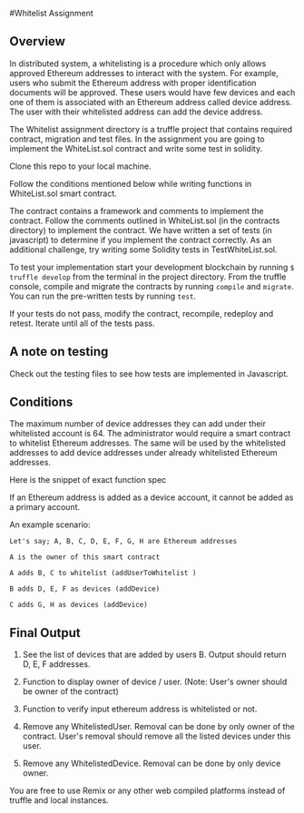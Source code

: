 #Whitelist Assignment 

## Overview

In distributed system, a whitelisting is a procedure which only allows approved Ethereum addresses to interact with the system. For example, users who submit the Ethereum address with proper identification documents will be approved. These users would have few devices and each one of them is associated with an Ethereum address called device address. The user with their whitelisted address can add the device address.

The Whitelist assignment directory is a truffle project that contains required contract, migration and test files. In the assignment you are going to implement the WhiteList.sol contract and write some test in solidity. 

Clone this repo to your local machine. 

Follow the conditions mentioned below while writing functions in WhiteList.sol smart contract. 

The contract contains a framework and comments to implement the contract. Follow the comments outlined in WhiteList.sol (in the contracts directory) to implement the contract. We have written a set of tests (in javascript) to determine if you implement the contract correctly. As an additional challenge, try writing some Solidity tests in TestWhiteList.sol.

To test your implementation start your development blockchain by running `$ truffle develop` from the terminal in the project directory. From the truffle console, compile and migrate the contracts by running `compile` and `migrate`. You can run the pre-written tests by running `test`.

If your tests do not pass, modify the contract, recompile, redeploy and retest. Iterate until all of the tests pass.

## A note on testing

Check out the testing files to see how tests are implemented in Javascript.

## Conditions

The maximum number of device addresses they can add under their whitelisted account is 64. 
The administrator would require a smart contract to whitelist Ethereum addresses. The same will be used by the whitelisted addresses to add device addresses under already whitelisted Ethereum addresses. 

Here is the snippet of exact function spec

If an Ethereum address is added as a device account, it cannot be added as a primary account. 

An example scenario:
    
    Let's say; A, B, C, D, E, F, G, H are Ethereum addresses

    A is the owner of this smart contract

    A adds B, C to whitelist (addUserToWhitelist )

    B adds D, E, F as devices (addDevice)

    C adds G, H as devices (addDevice)

## Final Output

1. See the list of devices that are added by users B. Output should return D, E, F addresses. 

2. Function to display owner of device / user. (Note: User's owner should be owner of the contract)

3. Function to verify input ethereum address is whitelisted or not. 

4. Remove any WhitelistedUser. Removal can be done by only owner of the contract. User's removal should remove all the listed devices under this user. 

5. Remove any WhitelistedDevice. Removal can be done by only device owner. 

You are free to use Remix or any other web compiled platforms instead of truffle and local instances. 

